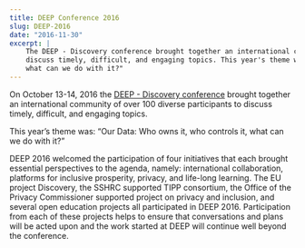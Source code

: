 ```yaml
---
title: DEEP Conference 2016
slug: DEEP-2016
date: "2016-11-30"
excerpt: |
    The DEEP - Discovery conference brought together an international community of over 100 diverse participants to
    discuss timely, difficult, and engaging topics. This year's theme was "Our Data: Who owns it, who controls it,
    what can we do with it?"
---
```


On <time datetime="2016-10-13">October 13</time>-<time datetime="2016-10-14">14, 2016</time> the [DEEP - Discovery conference](https://deep.idrc.ocadu.ca/)
brought together an international community of over 100 diverse participants to discuss timely, difficult, and engaging
topics.

This year’s theme was: “Our Data: Who owns it, who controls it, what can we
do with it?”

DEEP 2016 welcomed the participation of four initiatives that each brought essential perspectives to the agenda, namely:
international collaboration, platforms for inclusive prosperity, privacy, and life-long learning. The EU project
Discovery, the SSHRC supported TIPP consortium, the Office of the Privacy Commissioner supported project on privacy and
inclusion, and several open education projects all participated in DEEP 2016. Participation from each of these projects
helps to ensure that conversations and plans will be acted upon and the work started at DEEP will continue well beyond
the conference.
